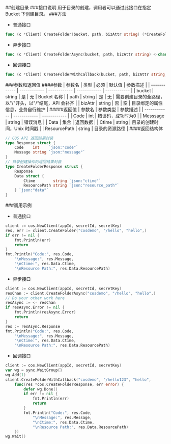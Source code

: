 ##创建目录
###接口说明
用于目录的创建，调用者可以通过此接口在指定 Bucket 下创建目录。
###方法
- 普通接口

```go
func (c *Client) CreateFolder(bucket, path, bizAttr string) (*CreateFolderResponse, error)
```

- 异步接口

```go
func (c *Client) CreateFolderAsync(bucket, path, bizAttr string) <-chan *CreateFolderAsyncResponse
```

- 回调接口

```go
func (c *Client) CreateFolderWithCallback(bucket, path, bizAttr string, callback func(*CreateFolderResponse, error))
```

###参数和返回值
####参数
| 参数名  | 类型  | 必须  | 默认值  | 参数描述  |
| ------------ | ------------ | ------------ | ------------ | ------------ |
| bucket  | string  | 是  | 无  | Bucket 名称  |
| path  | string  | 是  | 无  | 需要创建目录的全路径，以"/"开头，以"/"结尾，API 会补齐 |
| bizAttr  | string  | 否  | 空  | 目录绑定的属性信息，业务自行维护   |
#####返回值
| 参数名  | 参数类型  | 参数描述  |
| ------------ | ------------ | ------------ |
| Code  | int  | 错误码，成功时为0   |
| Messsage  | string  | 错误消息  |
| Data  |  集合 | 返回数据  |
| Ctime  | string  | 目录的创建时间，Unix 时间戳   |
| ResourcePath  | string  | 目录的资源路径   |
####返回结构体

```go
// COS API 返回结果封装
type Response struct {
	Code    int    `json:"code"`
	Message string `json:"message"`
}
// 目录创建操作的返回结果封装
type CreateFolderResponse struct {
	Response
	Data struct {
		Ctime        string `json:"ctime"`
		ResourcePath string `json:"resource_path"`
	} `json:"data"`
}
```

###调用示例
- 普通接口

```go
client := cos.NewClient(appId, secretId, secretKey)
res, err := client.CreateFolder("cosdemo", "/hello", "hello",)
if err != nil {
    fmt.Println(err)
    return
}
fmt.Println("Code:", res.Code,
    "\nMessage:", res.Message,
    "\nCtime:", res.Data.Ctime,
    "\nResource Path:", res.Data.ResourcePath)
```

- 异步接口

```go
client := cos.NewClient(appId, secretId, secretKey)
resChan := client.CreateFolderAsync("cosdemo", "/hello", "hello",)
// Do your other work here
resAsync := <- resChan
if resAsync.Error != nil {
    fmt.Println(resAsync.Error)
    return
}
res := resAsync.Response
fmt.Println("Code:", res.Code,
    "\nMessage:", res.Message,
    "\nCtime:", res.Data.Ctime,
    "\nResource Path:", res.Data.ResourcePath)
```

- 回调接口

```go
client := cos.NewClient(appId, secretId, secretKey)
var wg = sync.WaitGroup{}
wg.Add(1)
client.CreateFolderWithCallback("cosdemo", "/hello123", "hello",
    func(res *cos.CreateFolderResponse, err error) {
        defer wg.Done()
        if err != nil {
            fmt.Println(err)
            return
        }
        fmt.Println("Code:", res.Code,
            "\nMessage:", res.Message,
            "\nCtime:", res.Data.Ctime,
            "\nResource Path:", res.Data.ResourcePath)
    })
wg.Wait()
```
